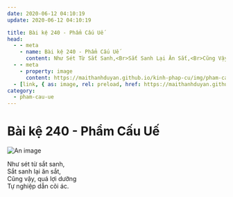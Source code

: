 ```yaml
---
date: 2020-06-12 04:10:19
update: 2020-06-12 04:10:19

title: Bài kệ 240 - Phẩm Cấu Uế
head:
  - - meta
    - name: Bài kệ 240 - Phẩm Cấu Uế
      content: Như Sét Từ Sắt Sanh,<Br>Sắt Sanh Lại Ăn Sắt,<Br>Cũng Vậy, Quá Lợi Dưỡng<Br>Tự Nghiệp Dẫn Cõi Ác.<Br>
  - - meta
    - property: image
      content: https://maithanhduyan.github.io/kinh-phap-cu/img/pham-cau-ue/pham-cau-ue-240.jpg
  - [link, { as: image, rel: preload, href: https://maithanhduyan.github.io/kinh-phap-cu/img/pham-cau-ue/pham-cau-ue-240.jpg }]
category:
  - pham-cau-ue
---
```


# Bài kệ 240 - Phẩm Cấu Uế

![An image](/img/pham-cau-ue/pham-cau-ue-240.jpg)

Như sét từ sắt sanh,<br>Sắt sanh lại ăn sắt,<br>Cũng vậy, quá lợi dưỡng<br>Tự nghiệp dẫn cõi ác.<br>
